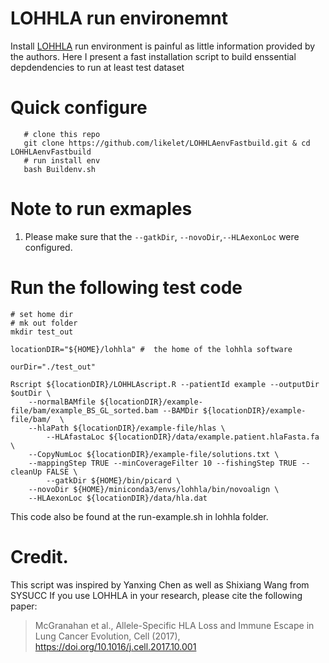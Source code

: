 # LOHHLA run environemnt 

Install [LOHHLA](https://github.com/mskcc/lohhla) run environment is painful as little information provided by the authors. Here I present a fast installation script to build enssential depdendencies to run at least test dataset 

# Quick configure 
```shell
   # clone this repo
   git clone https://github.com/likelet/LOHHLAenvFastbuild.git & cd LOHHLAenvFastbuild
   # run install env 
   bash Buildenv.sh

```


# Note to run exmaples 

1. Please make sure that the `--gatkDir`, `--novoDir`,`--HLAexonLoc` were configured. 

# Run the following test code 

```shell 
# set home dir 
# mk out folder 
mkdir test_out

locationDIR="${HOME}/lohhla" #  the home of the lohhla software

ourDir="./test_out"

Rscript ${locationDIR}/LOHHLAscript.R --patientId example --outputDir $outDir \
	--normalBAMfile ${locationDIR}/example-file/bam/example_BS_GL_sorted.bam --BAMDir ${locationDIR}/example-file/bam/  \
	--hlaPath ${locationDIR}/example-file/hlas \
        --HLAfastaLoc ${locationDIR}/data/example.patient.hlaFasta.fa \ 
	--CopyNumLoc ${locationDIR}/example-file/solutions.txt \
	--mappingStep TRUE --minCoverageFilter 10 --fishingStep TRUE --cleanUp FALSE \
        --gatkDir ${HOME}/bin/picard \
	--novoDir ${HOME}/miniconda3/envs/lohhla/bin/novoalign \
	--HLAexonLoc ${locationDIR}/data/hla.dat
```
This code also be found at the run-example.sh in lohhla folder.
# Credit. 
This script was inspired by Yanxing Chen as well as Shixiang Wang from SYSUCC
If you use LOHHLA in your research, please cite the following paper:

>McGranahan et al., Allele-Specific HLA Loss and Immune Escape in Lung Cancer Evolution, Cell (2017), https://doi.org/10.1016/j.cell.2017.10.001


